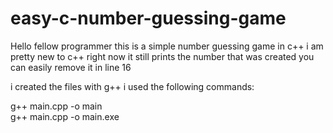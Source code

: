 # easy-c-number-guessing-game

Hello fellow programmer this is a simple number guessing game in c++ i am pretty new to c++ right now it still prints the number that was created you can easily remove it in line 16

i created the files with g++ i used the following commands:

g++ main.cpp -o main   
g++ main.cpp -o main.exe
